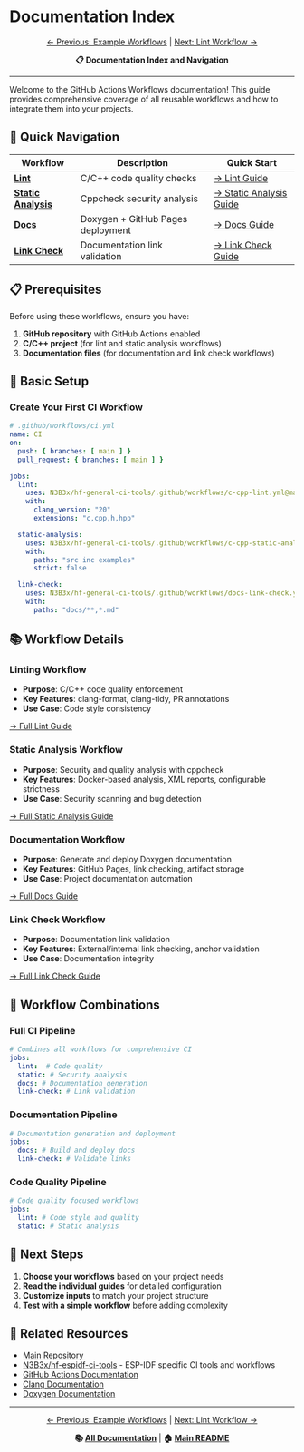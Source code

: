 # Documentation Index

<div align="center">

[← Previous: Example Workflows](example-workflows.md) | [Next: Lint Workflow →](lint-workflow.md)

**📋 Documentation Index and Navigation**

</div>

---

Welcome to the GitHub Actions Workflows documentation! This guide provides comprehensive coverage of all reusable workflows and how to integrate them into your projects.

## 🚀 Quick Navigation

| Workflow | Description | Quick Start |
|----------|-------------|-------------|
| **[Lint](lint-workflow.md)** | C/C++ code quality checks | [→ Lint Guide](lint-workflow.md) |
| **[Static Analysis](static-analysis-workflow.md)** | Cppcheck security analysis | [→ Static Analysis Guide](static-analysis-workflow.md) |
| **[Docs](docs-workflow.md)** | Doxygen + GitHub Pages deployment | [→ Docs Guide](docs-workflow.md) |
| **[Link Check](link-check-workflow.md)** | Documentation link validation | [→ Link Check Guide](link-check-workflow.md) |

## 📋 Prerequisites

Before using these workflows, ensure you have:

1. **GitHub repository** with GitHub Actions enabled
2. **C/C++ project** (for lint and static analysis workflows)
3. **Documentation files** (for documentation and link check workflows)

## 🔧 Basic Setup

### Create Your First CI Workflow

```yaml
# .github/workflows/ci.yml
name: CI
on:
  push: { branches: [ main ] }
  pull_request: { branches: [ main ] }

jobs:
  lint:
    uses: N3B3x/hf-general-ci-tools/.github/workflows/c-cpp-lint.yml@main
    with:
      clang_version: "20"
      extensions: "c,cpp,h,hpp"

  static-analysis:
    uses: N3B3x/hf-general-ci-tools/.github/workflows/c-cpp-static-analysis.yml@main
    with:
      paths: "src inc examples"
      strict: false

  link-check:
    uses: N3B3x/hf-general-ci-tools/.github/workflows/docs-link-check.yml@main
    with:
      paths: "docs/**,*.md"
```

## 📚 Workflow Details

### Linting Workflow
- **Purpose**: C/C++ code quality enforcement
- **Key Features**: clang-format, clang-tidy, PR annotations
- **Use Case**: Code style consistency

[→ Full Lint Guide](lint-workflow.md)

### Static Analysis Workflow
- **Purpose**: Security and quality analysis with cppcheck
- **Key Features**: Docker-based analysis, XML reports, configurable strictness
- **Use Case**: Security scanning and bug detection

[→ Full Static Analysis Guide](static-analysis-workflow.md)

### Documentation Workflow
- **Purpose**: Generate and deploy Doxygen documentation
- **Key Features**: GitHub Pages, link checking, artifact storage
- **Use Case**: Project documentation automation

[→ Full Docs Guide](docs-workflow.md)

### Link Check Workflow
- **Purpose**: Documentation link validation
- **Key Features**: External/internal link checking, anchor validation
- **Use Case**: Documentation integrity

[→ Full Link Check Guide](link-check-workflow.md)

## 🔄 Workflow Combinations

### Full CI Pipeline
```yaml
# Combines all workflows for comprehensive CI
jobs:
  lint:  # Code quality
  static: # Security analysis
  docs: # Documentation generation
  link-check: # Link validation
```

### Documentation Pipeline
```yaml
# Documentation generation and deployment
jobs:
  docs: # Build and deploy docs
  link-check: # Validate links
```

### Code Quality Pipeline
```yaml
# Code quality focused workflows
jobs:
  lint: # Code style and quality
  static: # Static analysis
```

## 📖 Next Steps

1. **Choose your workflows** based on your project needs
2. **Read the individual guides** for detailed configuration
3. **Customize inputs** to match your project structure
4. **Test with a simple workflow** before adding complexity

## 🔗 Related Resources

- [Main Repository](https://github.com/N3B3x/hf-general-ci-tools)
- [N3B3x/hf-espidf-ci-tools](https://github.com/N3B3x/hf-espidf-ci-tools) - ESP-IDF specific CI tools and workflows
- [GitHub Actions Documentation](https://docs.github.com/en/actions)
- [Clang Documentation](https://clang.llvm.org/)
- [Doxygen Documentation](https://www.doxygen.nl/)

---

<div align="center">

[← Previous: Example Workflows](example-workflows.md) | [Next: Lint Workflow →](lint-workflow.md)

**📚 [All Documentation](index.md)** | **🏠 [Main README](../README.md)**

</div>
